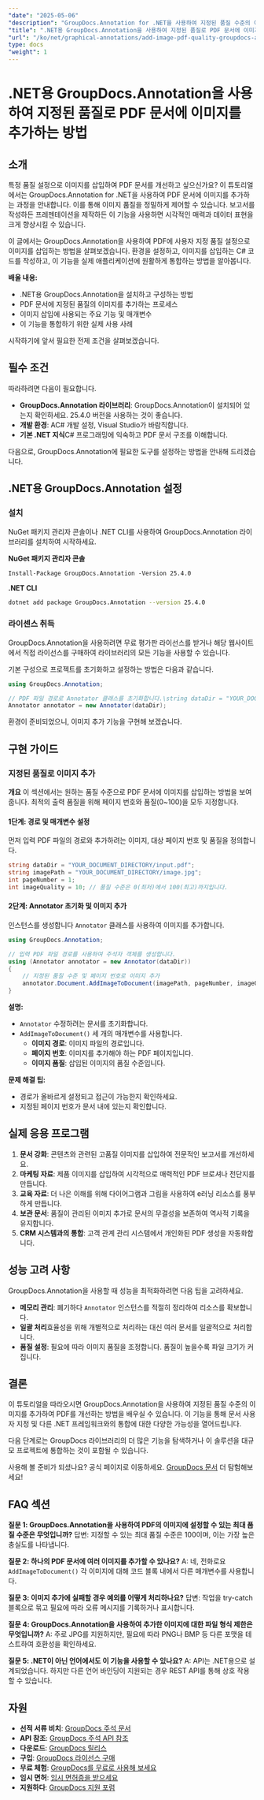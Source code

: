```yaml
---
"date": "2025-05-06"
"description": "GroupDocs.Annotation for .NET을 사용하여 지정된 품질 수준의 이미지를 추가하여 PDF를 개선하는 방법을 알아보세요. 문서의 시각적 매력과 데이터 표현을 개선해 보세요."
"title": ".NET용 GroupDocs.Annotation을 사용하여 지정된 품질로 PDF 문서에 이미지를 추가하는 방법"
"url": "/ko/net/graphical-annotations/add-image-pdf-quality-groupdocs-annotation-net/"
type: docs
"weight": 1
---
```


# .NET용 GroupDocs.Annotation을 사용하여 지정된 품질로 PDF 문서에 이미지를 추가하는 방법

## 소개

특정 품질 설정으로 이미지를 삽입하여 PDF 문서를 개선하고 싶으신가요? 이 튜토리얼에서는 GroupDocs.Annotation for .NET을 사용하여 PDF 문서에 이미지를 추가하는 과정을 안내합니다. 이를 통해 이미지 품질을 정밀하게 제어할 수 있습니다. 보고서를 작성하든 프레젠테이션을 제작하든 이 기능을 사용하면 시각적인 매력과 데이터 표현을 크게 향상시킬 수 있습니다.

이 글에서는 GroupDocs.Annotation을 사용하여 PDF에 사용자 지정 품질 설정으로 이미지를 삽입하는 방법을 살펴보겠습니다. 환경을 설정하고, 이미지를 삽입하는 C# 코드를 작성하고, 이 기능을 실제 애플리케이션에 원활하게 통합하는 방법을 알아봅니다.

**배울 내용:**
- .NET용 GroupDocs.Annotation을 설치하고 구성하는 방법
- PDF 문서에 지정된 품질의 이미지를 추가하는 프로세스
- 이미지 삽입에 사용되는 주요 기능 및 매개변수
- 이 기능을 통합하기 위한 실제 사용 사례

시작하기에 앞서 필요한 전제 조건을 살펴보겠습니다.

## 필수 조건

따라하려면 다음이 필요합니다.
- **GroupDocs.Annotation 라이브러리**: GroupDocs.Annotation이 설치되어 있는지 확인하세요. 25.4.0 버전을 사용하는 것이 좋습니다.
- **개발 환경**: AC# 개발 설정, Visual Studio가 바람직합니다.
- **기본 .NET 지식**C# 프로그래밍에 익숙하고 PDF 문서 구조를 이해합니다.

다음으로, GroupDocs.Annotation에 필요한 도구를 설정하는 방법을 안내해 드리겠습니다.

## .NET용 GroupDocs.Annotation 설정

### 설치

NuGet 패키지 관리자 콘솔이나 .NET CLI를 사용하여 GroupDocs.Annotation 라이브러리를 설치하여 시작하세요.

**NuGet 패키지 관리자 콘솔**
```shell
Install-Package GroupDocs.Annotation -Version 25.4.0
```

**\.NET CLI**
```bash
dotnet add package GroupDocs.Annotation --version 25.4.0
```

### 라이센스 취득

GroupDocs.Annotation을 사용하려면 무료 평가판 라이선스를 받거나 해당 웹사이트에서 직접 라이선스를 구매하여 라이브러리의 모든 기능을 사용할 수 있습니다.

기본 구성으로 프로젝트를 초기화하고 설정하는 방법은 다음과 같습니다.

```csharp
using GroupDocs.Annotation;

// PDF 파일 경로로 Annotator 클래스를 초기화합니다.\string dataDir = "YOUR_DOCUMENT_DIRECTORY/input.pdf";
Annotator annotator = new Annotator(dataDir);
```

환경이 준비되었으니, 이미지 추가 기능을 구현해 보겠습니다.

## 구현 가이드

### 지정된 품질로 이미지 추가

**개요**
이 섹션에서는 원하는 품질 수준으로 PDF 문서에 이미지를 삽입하는 방법을 보여줍니다. 최적의 출력 품질을 위해 페이지 번호와 품질(0~100)을 모두 지정합니다.

#### 1단계: 경로 및 매개변수 설정
먼저 입력 PDF 파일의 경로와 추가하려는 이미지, 대상 페이지 번호 및 품질을 정의합니다.

```csharp
string dataDir = "YOUR_DOCUMENT_DIRECTORY/input.pdf";
string imagePath = "YOUR_DOCUMENT_DIRECTORY/image.jpg";
int pageNumber = 1;
int imageQuality = 10; // 품질 수준은 0(최저)에서 100(최고)까지입니다.
```

#### 2단계: Annotator 초기화 및 이미지 추가
인스턴스를 생성합니다 `Annotator` 클래스를 사용하여 이미지를 추가합니다.

```csharp
using GroupDocs.Annotation;

// 입력 PDF 파일 경로를 사용하여 주석자 객체를 생성합니다.
using (Annotator annotator = new Annotator(dataDir))
{
    // 지정된 품질 수준 및 페이지 번호로 이미지 추가
    annotator.Document.AddImageToDocument(imagePath, pageNumber, imageQuality);
}
```

**설명:**
- `Annotator` 수정하려는 문서를 초기화합니다.
- `AddImageToDocument()` 세 개의 매개변수를 사용합니다.
  - **이미지 경로**: 이미지 파일의 경로입니다.
  - **페이지 번호**: 이미지를 추가해야 하는 PDF 페이지입니다.
  - **이미지 품질**: 삽입된 이미지의 품질 수준입니다.

**문제 해결 팁:**
- 경로가 올바르게 설정되고 접근이 가능한지 확인하세요.
- 지정된 페이지 번호가 문서 내에 있는지 확인합니다.

## 실제 응용 프로그램
1. **문서 강화**: 콘텐츠와 관련된 고품질 이미지를 삽입하여 전문적인 보고서를 개선하세요.
2. **마케팅 자료**: 제품 이미지를 삽입하여 시각적으로 매력적인 PDF 브로셔나 전단지를 만듭니다.
3. **교육 자료**: 더 나은 이해를 위해 다이어그램과 그림을 사용하여 e러닝 리소스를 풍부하게 만듭니다.
4. **보관 문서**: 품질이 관리된 이미지 추가로 문서의 무결성을 보존하여 역사적 기록을 유지합니다.
5. **CRM 시스템과의 통합**: 고객 관계 관리 시스템에서 개인화된 PDF 생성을 자동화합니다.

## 성능 고려 사항
GroupDocs.Annotation을 사용할 때 성능을 최적화하려면 다음 팁을 고려하세요.
- **메모리 관리**: 폐기하다 `Annotator` 인스턴스를 적절히 정리하여 리소스를 확보합니다.
- **일괄 처리**효율성을 위해 개별적으로 처리하는 대신 여러 문서를 일괄적으로 처리합니다.
- **품질 설정**: 필요에 따라 이미지 품질을 조정합니다. 품질이 높을수록 파일 크기가 커집니다.

## 결론
이 튜토리얼을 따라오시면 GroupDocs.Annotation을 사용하여 지정된 품질 수준의 이미지를 추가하여 PDF를 개선하는 방법을 배우실 수 있습니다. 이 기능을 통해 문서 사용자 지정 및 다른 .NET 프레임워크와의 통합에 대한 다양한 가능성을 열어드립니다.

다음 단계로는 GroupDocs 라이브러리의 더 많은 기능을 탐색하거나 이 솔루션을 대규모 프로젝트에 통합하는 것이 포함될 수 있습니다.

사용해 볼 준비가 되셨나요? 공식 페이지로 이동하세요. [GroupDocs 문서](https://docs.groupdocs.com/annotation/net/) 더 탐험해보세요!

## FAQ 섹션
**질문 1: GroupDocs.Annotation을 사용하여 PDF의 이미지에 설정할 수 있는 최대 품질 수준은 무엇입니까?**
답변: 지정할 수 있는 최대 품질 수준은 100이며, 이는 가장 높은 충실도를 나타냅니다.

**질문 2: 하나의 PDF 문서에 여러 이미지를 추가할 수 있나요?**
A: 네, 전화로요 `AddImageToDocument()` 각 이미지에 대해 코드 블록 내에서 다른 매개변수를 사용합니다.

**질문 3: 이미지 추가에 실패할 경우 예외를 어떻게 처리하나요?**
답변: 작업을 try-catch 블록으로 묶고 필요에 따라 오류 메시지를 기록하거나 표시합니다.

**질문 4: GroupDocs.Annotation을 사용하여 추가한 이미지에 대한 파일 형식 제한은 무엇입니까?**
A: 주로 JPG를 지원하지만, 필요에 따라 PNG나 BMP 등 다른 포맷을 테스트하여 호환성을 확인하세요.

**질문 5: .NET이 아닌 언어에서도 이 기능을 사용할 수 있나요?**
A: API는 .NET용으로 설계되었습니다. 하지만 다른 언어 바인딩이 지원되는 경우 REST API를 통해 상호 작용할 수 있습니다.

## 자원
- **선적 서류 비치**: [GroupDocs 주석 문서](https://docs.groupdocs.com/annotation/net/)
- **API 참조**: [GroupDocs 주석 API 참조](https://reference.groupdocs.com/annotation/net/)
- **다운로드**: [GroupDocs 릴리스](https://releases.groupdocs.com/annotation/net/)
- **구입**: [GroupDocs 라이선스 구매](https://purchase.groupdocs.com/buy)
- **무료 체험**: [GroupDocs를 무료로 사용해 보세요](https://releases.groupdocs.com/annotation/net/)
- **임시 면허**: [임시 면허증을 받으세요](https://purchase.groupdocs.com/temporary-license/)
- **지원하다**: [GroupDocs 지원 포럼](https://forum.groupdocs.com/c/annotation/)
